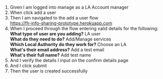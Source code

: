1. Given I am logged into manage as a LA Account manager
2. When click add a user
3. Then I am navigated to the add a user flow<br/>
   https://fh-info-sharing-prototype.herokuapp.com
4. When I proceed through the flow entering valid details for the following:<br/>
   **What type of user are you adding?** LA user<br/>
   **What do they need to do?** Add/Manage services<br/>
   **Which Local Authority do they work for?** Choose an LA<br/>
   **What's their email address?** Add a test email<br/>
   **What's their full name?** Add test name<br/>
5. And I verify the details I input on the confirm details page
6. And I click submit
7. Then the user is created successfully